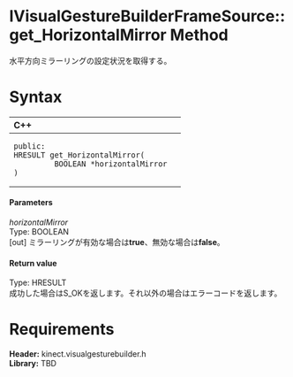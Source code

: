 IVisualGestureBuilderFrameSource::get\_HorizontalMirror Method  
==============================================================  

水平方向ミラーリングの設定状況を取得する。 <span id="syntaxSection"></span>

Syntax  
======  

<table>
<colgroup>
<col width="100%" />
</colgroup>
<thead>
<tr class="header">
<th align="left">C++</th>
</tr>
</thead>
<tbody>
<tr class="odd">
<td align="left"><pre><code>public:  
HRESULT get_HorizontalMirror(  
         BOOLEAN *horizontalMirror  
)</code></pre></td>
</tr>
</tbody>
</table>

<span id="ID4EG"></span>
#### Parameters  

*horizontalMirror*    
Type: BOOLEAN  
[out] ミラーリングが有効な場合は**true**、無効な場合は**false**。  

<span id="ID4EP"></span>
#### Return value  

Type: HRESULT  
成功した場合はS\_OKを返します。それ以外の場合はエラーコードを返します。  

<span id="requirements"></span>

Requirements  
============  

**Header:** kinect.visualgesturebuilder.h  
**Library:** TBD  



<!--Please do not edit the data in the comment block below.-->
<!--
TOCTitle : get_HorizontalMirror Method
RLTitle : IVisualGestureBuilderFrameSource::get_HorizontalMirror Method
KeywordK : get_HorizontalMirror method
KeywordK : IVisualGestureBuilderFrameSource::get_HorizontalMirror method
KeywordF : IVisualGestureBuilderFrameSource::get_HorizontalMirror
KeywordF : get_HorizontalMirror
KeywordF : Microsoft.Kinect.visualgesturebuilder.IVisualGestureBuilderFrameSource.get_HorizontalMirror(BOOLEAN@)
KeywordA : M:Microsoft.Kinect.visualgesturebuilder.IVisualGestureBuilderFrameSource.get_HorizontalMirror(BOOLEAN@)
AssetID : M:Microsoft.Kinect.visualgesturebuilder.IVisualGestureBuilderFrameSource.get_HorizontalMirror(BOOLEAN@)
Locale : en-us
CommunityContent : 1
APIType : Managed
APILocation : 
APIName : Microsoft.Kinect.visualgesturebuilder.IVisualGestureBuilderFrameSource::get_HorizontalMirror
TargetOS : Windows
TopicType : kbSyntax
DevLang : C++
DocSet : K4Wv2
ProjType : K4Wv2Proj
Technology : Kinect for Windows
Product : Kinect for Windows SDK v2
productversion : 20
-->
